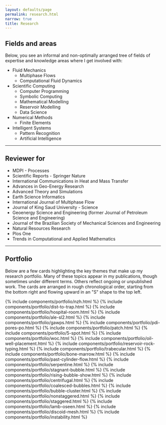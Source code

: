 ```yaml
---
layout: defaults/page
permalink: research.html
narrow: true
title: Research
---
```

## Fields and areas

Below, you see an informal and non-optimally arranged tree of fields of expertise and knowledge areas where I get involved with:

- Fluid Mechanics
	- Multiphase Flows
	- Computational Fluid Dynamics
- Scientific Computing 
	- Computer Programming
	- Symbolic Computing
	- Mathematical Modelling
	- Reservoir Modelling
	- Data Science
- Numerical Methods
	- Finite Elements
- Intelligent Systems
	- Pattern Recognition	
	- Artificial Intelligence

---
## Reviewer for

- MDPI - Processes
- Scientific Reports - Springer Nature
- International Communications in Heat and Mass Transfer
- Advances in Geo-Energy Research
- Advanced Theory and Simulations
- Earth Science Informatics 
- International Journal of Multiphase Flow
- Journal of King Saud University - Science
- Geoenergy Science and Engineering (former Journal of Petroleum Science and Engineering)
- Journal of the Brazilian Society of Mechanical Sciences and Engineering
- Natural Resources Research
- Plos One
- Trends in Computational and Applied Mathematics

---
## Portfolio

Below are a few cards highlighting the key themes that make up my research portfolio. Many of these topics appear in my publications, though sometimes under different terms. Others reflect ongoing or unpublished work. The cards are arranged in rough chronological order, starting from the bottom right and flowing upward in an "S" shape to the top left.

<!-- Arranged in reversed order in time --> 
<div class="card-columns">
{% include components/portfolio/nzh.html %}
{% include components/portfolio/dist-to-trap.html %}
{% include components/portfolio/hospital-room.html %}
{% include components/portfolio/ale-sl2.html %}
{% include components/portfolio/gawps.html %}
{% include components/portfolio/pdi-pores-po.html %}
{% include components/portfolio/patch.html %}
{% include components/portfolio/5-spot.html %}
{% include components/portfolio/woc.html %}
{% include components/portfolio/oil-well-placement.html %}
{% include components/portfolio/reservoir-rock-typing.html %}
{% include components/portfolio/trabecular.html %}
{% include components/portfolio/bone-marrow.html %}
{% include components/portfolio/past-cylinder-flow.html %}
{% include components/portfolio/serpentine.html %}
{% include components/portfolio/stagnant-bubble.html %}
{% include components/portfolio/rising-bubble-show.html %}
{% include components/portfolio/centrifugal.html %}
{% include components/portfolio/coalesced-bubbles.html %}
{% include components/portfolio/bubble-cluster.html %}
{% include components/portfolio/nonstaggered.html %}
{% include components/portfolio/staggered.html %}
{% include components/portfolio/lamb-oseen.html %}
{% include components/portfolio/discoid-mesh.html %}
{% include components/portfolio/instability.html %}
</div>

